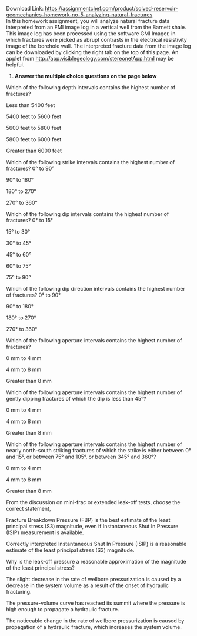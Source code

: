Download Link: https://assignmentchef.com/product/solved-reservoir-geomechanics-homework-no-5-analyzing-natural-fractures
<br>
In this homework assignment, you will analyze natural fracture data interpreted from an FMI image log in a vertical well from the Barnett shale. This image log has been processed using the software GMI Imager, in which fractures were picked as abrupt contrasts in the electrical resistivity image of the borehole wall. The interpreted fracture data from the image log can be downloaded by clicking the right tab on the top of this page. An applet from <u>http://app.visiblegeology.com/stereonetApp.html</u> may be helpful.




<ol>

 <li><strong> Answer the multiple choice questions on the page below </strong></li>

</ol>




Which of the following depth intervals contains the highest number of fractures?

Less than 5400 feet

5400 feet to 5600 feet

5600 feet to 5800 feet

5800 feet to 6000 feet

Greater than 6000 feet




Which of the following strike intervals contains the highest number of fractures? 0° to 90°

90° to 180°

180° to 270°

270° to 360°




Which of the following dip intervals contains the highest number of fractures? 0° to 15°

15° to 30°

30° to 45°

45° to 60°

60° to 75°

75° to 90°




Which of the following dip direction intervals contains the highest number of fractures? 0° to 90°

90° to 180°

180° to 270°

270° to 360°




Which of the following aperture intervals contains the highest number of fractures?

0 mm to 4 mm

4 mm to 8 mm

Greater than 8 mm




Which of the following aperture intervals contains the highest number of gently dipping fractures of which the dip is less than 45°?

0 mm to 4 mm

4 mm to 8 mm

Greater than 8 mm




Which of the following aperture intervals contains the highest number of nearly north-south striking fractures of which the strike is either between 0° and 15°, or between 75° and 105°, or between 345° and 360°?

0 mm to 4 mm

4 mm to 8 mm

Greater than 8 mm







From the discussion on mini-frac or extended leak-off tests, choose the correct statement,




Fracture Breakdown Pressure (FBP) is the best estimate of the least principal stress (S3) magnitude, even if Instantaneous Shut In Pressure (ISIP) measurement is available.




Correctly interpreted Instantaneous Shut In Pressure (ISIP) is a reasonable estimate of the least principal stress (S3) magnitude.







Why is the leak-off pressure a reasonable approximation of the magnitude of the least principal stress?




The slight decrease in the rate of wellbore pressurization is caused by a decrease in the system volume as a result of the onset of hydraulic fracturing.




The pressure-volume curve has reached its summit where the pressure is high enough to propagate a hydraulic fracture.




The noticeable change in the rate of wellbore pressurization is caused by propagation of a hydraulic fracture, which increases the system volume.